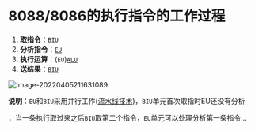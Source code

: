 # 8088/8086的执行指令的工作过程

1. **取指令**：[`BIU`](总线接口部件BIU)
2. **分析指令**：[`EU`](执行部件)
3. **执行运算**：(`EU`)[`ALU`](./执行部件EU/算术逻辑单元ALU.md)
4. **送结果**：[`BIU`](/总线接口部件BIU)

![image-20220405211631089](https://cdn.jsdelivr.net/gh/letengzz/Two-C@main/img/PM/Second/%E5%8A%9F%E8%83%BD%E7%BB%93%E6%9E%843.png)

**说明**：`EU`和`BIU`采用并行工作([流水线技术](/流水线技术.md))，`BIU`单元首次取指时EU还没有分析

，当一条执行取过来之后`BIU`取第二个指令，`EU`单元可以处理分析第一条指令...

